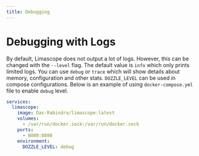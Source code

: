 ```yaml
---
title: Debugging
---
```


# Debugging with Logs

By default, Limascope does not output a lot of logs. However, this can be changed with the `--level` flag. The default value is `info` which only prints limited logs. You can use `debug` or `trace` which will show details about memory, configuration and other stats. `DOZZLE_LEVEL` can be used in compose configurations. Below is an example of using `docker-compose.yml` file to enable `debug` level.

```yaml
services:
  limascope:
    image: Das-Rabindra/limascope:latest
    volumes:
      - /var/run/docker.sock:/var/run/docker.sock
    ports:
      - 8080:8080
    environment:
      DOZZLE_LEVEL: debug
```
